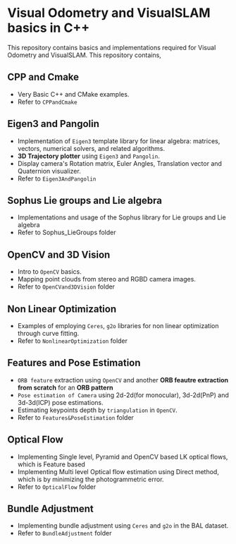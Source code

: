 # Visual Odometry and VisualSLAM basics in C++
This repository contains basics and implementations required for Visual Odometry and VisualSLAM. This repository contains,
## CPP and Cmake
- Very Basic C++ and CMake examples.
- Refer to ```CPPandCmake```
## Eigen3 and Pangolin
- Implementation of ```Eigen3``` template library for linear algebra: matrices, vectors, numerical solvers, and related algorithms.
- **3D Trajectory plotter** using ```Eigen3``` and ```Pangolin```.
- Display camera's Rotation matrix, Euler Angles, Translation vector and Quaternion visualizer.
- Refer to ```Eigen3AndPangolin```
## Sophus Lie groups and Lie algebra
- Implementations and usage of the Sophus library for Lie groups and Lie algebra
- Refer to Sophus_LieGroups folder
## OpenCV and 3D Vision
- Intro to ```OpenCV``` basics.
- Mapping point clouds from stereo and RGBD camera images.
- Refer to ```OpenCVand3DVision``` folder
## Non Linear Optimization
- Examples of employing ```Ceres```, ```g2o``` libraries for non linear optimization through curve fitting.
- Refer to ```NonlinearOptimization``` folder
## Features and Pose Estimation
- ```ORB feature``` extraction using ```OpenCV``` and another **ORB feautre extraction from scratch** for an **ORB pattern**
- ```Pose estimation of Camera```  using 2d-2d(for monocular), 3d-2d(PnP) and 3d-3d(ICP) pose estimations.
- Estimating keypoints depth by ```triangulation``` in ```OpenCV```. 
- Refer to ```Features&PoseEstimation``` folder
## Optical Flow
- Implementing Single level, Pyramid and OpenCV based LK optical flows, which is Feature based
- Implementing Multi level Optical flow estimation using Direct method, which is by minimizing the photogrammetric error.
- Refer to ```OpticalFlow``` folder
## Bundle Adjustment
- Implementing bundle adjustment using ```Ceres``` and ```g2o``` in the BAL dataset.
- Refer to ```BundleAdjustment``` folder